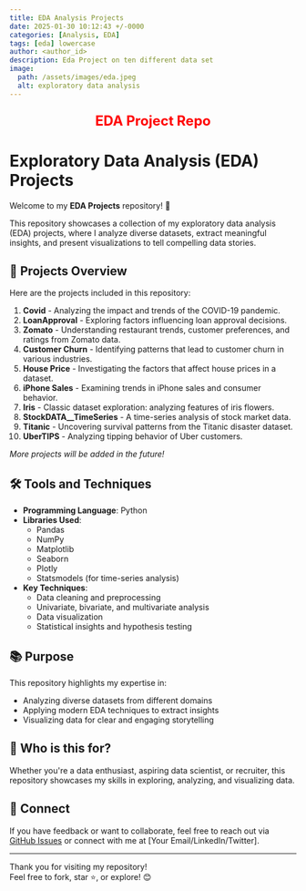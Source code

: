 ```yaml
---
title: EDA Analysis Projects
date: 2025-01-30 10:12:43 +/-0000
categories: [Analysis, EDA]
tags: [eda] lowercase
author: <author_id>  
description: Eda Project on ten different data set
image: 
  path: /assets/images/eda.jpeg
  alt: exploratory data analysis
---
```








<p style="text-align: center; font-size: 24px; color: red;">
  <a href="https://github.com/AnnNaserNabil/EDA_Projects" style="color: red; text-decoration: none;">
    <b>EDA Project Repo</b>
  </a>
</p>




# Exploratory Data Analysis (EDA) Projects  

Welcome to my **EDA Projects** repository! 🎉  

This repository showcases a collection of my exploratory data analysis (EDA) projects, where I analyze diverse datasets, extract meaningful insights, and present visualizations to tell compelling data stories.  

## 🚀 Projects Overview  
Here are the projects included in this repository:  

1. **Covid** - Analyzing the impact and trends of the COVID-19 pandemic.  
2. **LoanApproval** - Exploring factors influencing loan approval decisions.  
3. **Zomato** - Understanding restaurant trends, customer preferences, and ratings from Zomato data.  
4. **Customer Churn** - Identifying patterns that lead to customer churn in various industries.  
5. **House Price** - Investigating the factors that affect house prices in a dataset.  
6. **iPhone Sales** - Examining trends in iPhone sales and consumer behavior.  
7. **Iris** - Classic dataset exploration: analyzing features of iris flowers.  
8. **StockDATA__TimeSeries** - A time-series analysis of stock market data.  
9. **Titanic** - Uncovering survival patterns from the Titanic disaster dataset.  
10. **UberTIPS** - Analyzing tipping behavior of Uber customers.  

*More projects will be added in the future!*  

## 🛠️ Tools and Techniques  
- **Programming Language**: Python  
- **Libraries Used**:  
  - Pandas  
  - NumPy  
  - Matplotlib  
  - Seaborn  
  - Plotly  
  - Statsmodels (for time-series analysis)  
- **Key Techniques**:  
  - Data cleaning and preprocessing  
  - Univariate, bivariate, and multivariate analysis  
  - Data visualization  
  - Statistical insights and hypothesis testing  

## 📚 Purpose  
This repository highlights my expertise in:  
- Analyzing diverse datasets from different domains  
- Applying modern EDA techniques to extract insights  
- Visualizing data for clear and engaging storytelling  

## 🌱 Who is this for?  
Whether you're a data enthusiast, aspiring data scientist, or recruiter, this repository showcases my skills in exploring, analyzing, and visualizing data.  

## 📩 Connect  
If you have feedback or want to collaborate, feel free to reach out via [GitHub Issues](https://github.com/yourusername/eda-projects/issues) or connect with me at [Your Email/LinkedIn/Twitter].  

---  

Thank you for visiting my repository!  
Feel free to fork, star ⭐, or explore! 😊  

